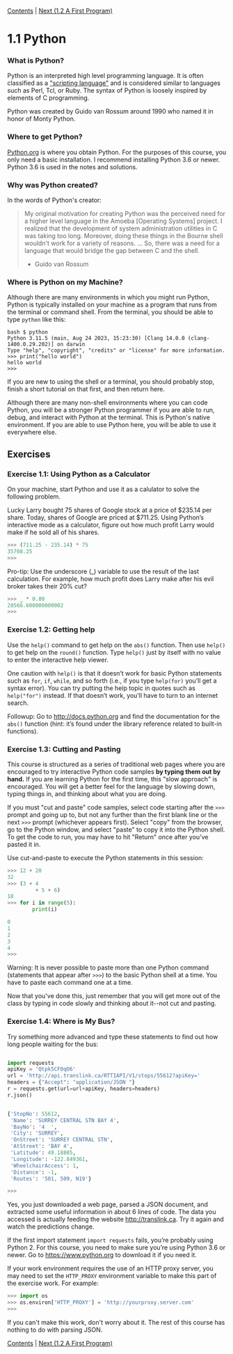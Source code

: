 [Contents](../Contents.md) \| [Next (1.2 A First Program)](02_Hello_world.md)

# 1.1 Python

### What is Python?

Python is an interpreted high level programming language.  It is often classified as a
["scripting language"](https://en.wikipedia.org/wiki/Scripting_language) and
is considered similar to languages such as Perl, Tcl, or Ruby.  The syntax
of Python is loosely inspired by elements of C programming.

Python was created by Guido van Rossum around 1990 who named it in honor of Monty Python.

### Where to get Python?

[Python.org](https://www.python.org/) is where you obtain Python.  For the purposes of this course, you
only need a basic installation.  I recommend installing Python 3.6 or newer. Python 3.6 is used in the notes
and solutions.

### Why was Python created?

In the words of Python's creator:

> My original motivation for creating Python was the perceived need
> for a higher level language in the Amoeba [Operating Systems]
> project. I realized that the development of system administration
> utilities in C was taking too long. Moreover, doing these things in
> the Bourne shell wouldn't work for a variety of reasons. ... So,
> there was a need for a language that would bridge the gap between C
> and the shell.
>
> - Guido van Rossum

### Where is Python on my Machine?

Although there are many environments in which you might run Python,
Python is typically installed on your machine as a program that runs
from the terminal or command shell. From the terminal, you should be
able to type `python` like this:

```
bash $ python
Python 3.11.5 (main, Aug 24 2023, 15:23:30) [Clang 14.0.0 (clang-1400.0.29.202)] on darwin
Type "help", "copyright", "credits" or "license" for more information.
>>> print("hello world")
hello world
>>>
```

If you are new to using the shell or a terminal, you should probably
stop, finish a short tutorial on that first, and then return here.

Although there are many non-shell environments where you can code
Python, you will be a stronger Python programmer if you are able to
run, debug, and interact with Python at the terminal.  This is
Python's native environment.  If you are able to use Python here, you
will be able to use it everywhere else.

## Exercises

### Exercise 1.1: Using Python as a Calculator

On your machine, start Python and use it as a calulator to solve the
following problem.

Lucky Larry bought 75 shares of Google stock at a price of $235.14 per
share. Today, shares of Google are priced at $711.25. Using Python’s
interactive mode as a calculator, figure out how much profit Larry would
make if he sold all of his shares.

```python
>>> (711.25 - 235.14) * 75
35708.25
>>>
```

Pro-tip: Use the underscore (\_) variable to use the result of the last
calculation. For example, how much profit does Larry make after his evil
broker takes their 20% cut?

```python
>>> _ * 0.80
28566.600000000002
>>>
```

### Exercise 1.2: Getting help

Use the `help()` command to get help on the `abs()` function. Then use
`help()` to get help on the `round()` function. Type `help()` just by
itself with no value to enter the interactive help viewer.

One caution with `help()` is that it doesn’t work for basic Python
statements such as `for`, `if`, `while`, and so forth (i.e., if you type
`help(for)` you’ll get a syntax error). You can try putting the help
topic in quotes such as `help("for")` instead. If that doesn’t work,
you’ll have to turn to an internet search.

Followup: Go to <http://docs.python.org> and find the documentation for
the `abs()` function (hint: it’s found under the library reference
related to built-in functions).

### Exercise 1.3: Cutting and Pasting

This course is structured as a series of traditional web pages where
you are encouraged to try interactive Python code samples **by typing
them out by hand.** If you are learning Python for the first time,
this "slow approach" is encouraged.  You will get a better feel for
the language by slowing down, typing things in, and thinking about
what you are doing.

If you must "cut and paste" code samples, select code
starting after the `>>>` prompt and going up to, but not any further
than the first blank line or the next `>>>` prompt (whichever appears
first). Select "copy" from the browser, go to the Python window, and
select "paste" to copy it into the Python shell. To get the code to
run, you may have to hit "Return" once after you’ve pasted it in.

Use cut-and-paste to execute the Python statements in this session:

```python
>>> 12 + 20
32
>>> (3 + 4
         + 5 + 6)
18
>>> for i in range(5):
        print(i)

0
1
2
3
4
>>>
```

Warning: It is never possible to paste more than one Python command
(statements that appear after `>>>`) to the basic Python shell at a
time. You have to paste each command one at a time.

Now that you've done this, just remember that you will get more out of
the class by typing in code slowly and thinking about it--not cut and pasting.

### Exercise 1.4: Where is My Bus?

Try something more advanced and type these statements to find out how
long people waiting for the bus:

```python

import requests
apiKey = 'Qtpk5CF0qO6'
url = 'http://api.translink.ca/RTTIAPI/V1/stops/55612?apiKey='
headers = {"Accept": "application/JSON "}
r = requests.get(url=url+apiKey, headers=headers)
r.json()


{'StopNo': 55612,
 'Name': 'SURREY CENTRAL STN BAY 4',
 'BayNo': '4  ',
 'City': 'SURREY',
 'OnStreet': 'SURREY CENTRAL STN',
 'AtStreet': 'BAY 4',
 'Latitude': 49.18885,
 'Longitude': -122.849361,
 'WheelchairAccess': 1,
 'Distance': -1,
 'Routes': '501, 509, N19'}

>>>
```

Yes, you just downloaded a web page, parsed a JSON document, and
extracted some useful information in about 6 lines of code. The data
you accessed is actually feeding the website
<http://translink.ca>. Try it again and watch
the predictions change.

If the first import statement `import requests` fails, you’re
probably using Python 2. For this course, you need to make sure you’re
using Python 3.6 or newer. Go to <https://www.python.org> to download
it if you need it.

If your work environment requires the use of an HTTP proxy server, you may need
to set the `HTTP_PROXY` environment variable to make this part of the
exercise work. For example:

```python
>>> import os
>>> os.environ['HTTP_PROXY'] = 'http://yourproxy.server.com'
>>>
```

If you can't make this work, don't worry about it.  The rest of this course
has nothing to do with parsing JSON.

[Contents](../Contents.md) \| [Next (1.2 A First Program)](02_Hello_world.md)

